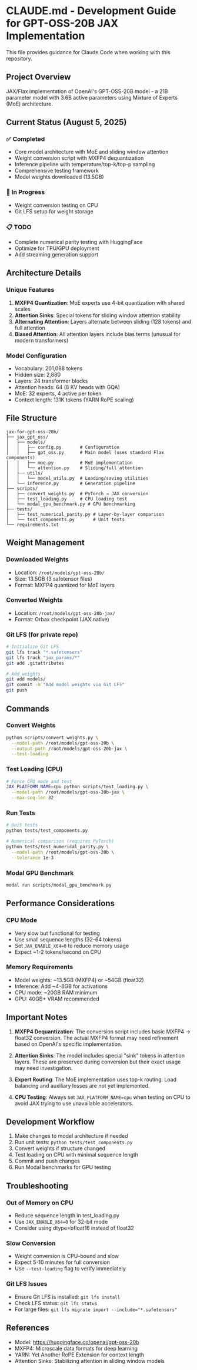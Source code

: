 # CLAUDE.md - Development Guide for GPT-OSS-20B JAX Implementation

This file provides guidance for Claude Code when working with this repository.

## Project Overview

JAX/Flax implementation of OpenAI's GPT-OSS-20B model - a 21B parameter model with 3.6B active parameters using Mixture of Experts (MoE) architecture.

## Current Status (August 5, 2025)

### ✅ Completed
- Core model architecture with MoE and sliding window attention
- Weight conversion script with MXFP4 dequantization
- Inference pipeline with temperature/top-k/top-p sampling
- Comprehensive testing framework
- Model weights downloaded (13.5GB)

### 🚧 In Progress
- Weight conversion testing on CPU
- Git LFS setup for weight storage

### 📋 TODO
- Complete numerical parity testing with HuggingFace
- Optimize for TPU/GPU deployment
- Add streaming generation support

## Architecture Details

### Unique Features
1. **MXFP4 Quantization**: MoE experts use 4-bit quantization with shared scales
2. **Attention Sinks**: Special tokens for sliding window attention stability
3. **Alternating Attention**: Layers alternate between sliding (128 tokens) and full attention
4. **Biased Attention**: All attention layers include bias terms (unusual for modern transformers)

### Model Configuration
- Vocabulary: 201,088 tokens
- Hidden size: 2,880
- Layers: 24 transformer blocks
- Attention heads: 64 (8 KV heads with GQA)
- MoE: 32 experts, 4 active per token
- Context length: 131K tokens (YARN RoPE scaling)

## File Structure
```
jax-for-gpt-oss-20b/
├── jax_gpt_oss/
│   ├── models/
│   │   ├── config.py       # Configuration
│   │   ├── gpt_oss.py      # Main model (uses standard Flax components)
│   │   ├── moe.py          # MoE implementation
│   │   └── attention.py    # Sliding/full attention
│   ├── utils/
│   │   └── model_utils.py  # Loading/saving utilities
│   └── inference.py        # Generation pipeline
├── scripts/
│   ├── convert_weights.py  # PyTorch → JAX conversion
│   ├── test_loading.py     # CPU loading test
│   └── modal_gpu_benchmark.py # GPU benchmarking
├── tests/
│   ├── test_numerical_parity.py # Layer-by-layer comparison
│   └── test_components.py       # Unit tests
└── requirements.txt
```

## Weight Management

### Downloaded Weights
- Location: `/root/models/gpt-oss-20b/`
- Size: 13.5GB (3 safetensor files)
- Format: MXFP4 quantized for MoE layers

### Converted Weights
- Location: `/root/models/gpt-oss-20b-jax/`
- Format: Orbax checkpoint (JAX native)

### Git LFS (for private repo)
```bash
# Initialize Git LFS
git lfs track "*.safetensors"
git lfs track "jax_params/*"
git add .gitattributes

# Add weights
git add models/
git commit -m "Add model weights via Git LFS"
git push
```

## Commands

### Convert Weights
```bash
python scripts/convert_weights.py \
  --model-path /root/models/gpt-oss-20b \
  --output-path /root/models/gpt-oss-20b-jax \
  --test-loading
```

### Test Loading (CPU)
```bash
# Force CPU mode and test
JAX_PLATFORM_NAME=cpu python scripts/test_loading.py \
  --model-path /root/models/gpt-oss-20b-jax \
  --max-seq-len 32
```

### Run Tests
```bash
# Unit tests
python tests/test_components.py

# Numerical comparison (requires PyTorch)
python tests/test_numerical_parity.py \
  --model-path /root/models/gpt-oss-20b \
  --tolerance 1e-3
```

### Modal GPU Benchmark
```bash
modal run scripts/modal_gpu_benchmark.py
```

## Performance Considerations

### CPU Mode
- Very slow but functional for testing
- Use small sequence lengths (32-64 tokens)
- Set `JAX_ENABLE_X64=0` to reduce memory usage
- Expect ~1-2 tokens/second on CPU

### Memory Requirements
- Model weights: ~13.5GB (MXFP4) or ~54GB (float32)
- Inference: Add ~4-8GB for activations
- CPU mode: ~20GB RAM minimum
- GPU: 40GB+ VRAM recommended

## Important Notes

1. **MXFP4 Dequantization**: The conversion script includes basic MXFP4 → float32 conversion. The actual MXFP4 format may need refinement based on OpenAI's specific implementation.

2. **Attention Sinks**: The model includes special "sink" tokens in attention layers. These are preserved during conversion but their exact usage may need investigation.

3. **Expert Routing**: The MoE implementation uses top-k routing. Load balancing and auxiliary losses are not yet implemented.

4. **CPU Testing**: Always set `JAX_PLATFORM_NAME=cpu` when testing on CPU to avoid JAX trying to use unavailable accelerators.

## Development Workflow

1. Make changes to model architecture if needed
2. Run unit tests: `python tests/test_components.py`
3. Convert weights if structure changed
4. Test loading on CPU with minimal sequence length
5. Commit and push changes
6. Run Modal benchmarks for GPU testing

## Troubleshooting

### Out of Memory on CPU
- Reduce sequence length in test_loading.py
- Use `JAX_ENABLE_X64=0` for 32-bit mode
- Consider using dtype=bfloat16 instead of float32

### Slow Conversion
- Weight conversion is CPU-bound and slow
- Expect 5-10 minutes for full conversion
- Use `--test-loading` flag to verify immediately

### Git LFS Issues
- Ensure Git LFS is installed: `git lfs install`
- Check LFS status: `git lfs status`
- For large files: `git lfs migrate import --include="*.safetensors"`

## References
- Model: https://huggingface.co/openai/gpt-oss-20b
- MXFP4: Microscale data formats for deep learning
- YARN: Yet Another RoPE Extension for context length
- Attention Sinks: Stabilizing attention in sliding window models
